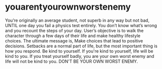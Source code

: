 # youarentyourownworstenemy

You’re originally an average student, not superb in any way but not bad, UNTIL one day you fail a physics test entirely. You don’t know what’s wrong and you recount the steps of your day. User’s objective is to walk the character through a few days of their life and make healthy lifestyle choices. The ultimate message is, Make choices that lead to positive decisions. Setbacks are a normal part of life, but the most important thing is how you respond. Be kind to yourself. If you're kind to yourself, life will be kind to you. If you treat yourself badly, you are your own worst enemy and life will not be kind to you. DON'T BE YOUR OWN WORST ENEMY.

